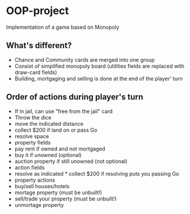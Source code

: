 # OOP-project

Implementation of a game based on Monopoly

## What's different?
* Chance and Community cards are merged into one group
* Consist of simplified monopoly board (utilities fields are replaced with draw-card fields)
* Building, mortgaging and selling is done at the end of the player' turn

## Order of actions during player's turn

* If in jail, can use "free from the jail" card
* Throw the dice
 * move the indicated distance
  * collect $200 if land on or pass Go
 * resolve space
  * property fields
   * pay rent if owned and not mortgaged
   * buy it if unowned (optional)
   * auction property if still unowned (not optional)
  * action fields
   * resolve as indicated
    * collect $200 if resolving puts you passing Go
 * property actions
  * buy/sell houses/hotels
  * mortage property (must be unbuilt!)
  * sell/trade your property (must be unbuilt!)
  * unmortage property  
